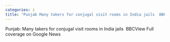```yaml
---
categories: i
title: "Punjab Many takers for conjugal visit rooms in India jails  BBC"
---
```

Punjab: Many takers for conjugal visit rooms in India jails&nbsp;&nbsp;BBCView Full coverage on Google News